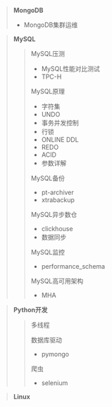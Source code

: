 > **MongoDB**
> + MongoDB集群运维

> **MySQL**
> > MySQL压测
> > + MySQL性能对比测试
> > + TPC-H
> > 
> > MySQL原理
> > + 字符集
> > + UNDO
> > + 事务并发控制
> > + 行锁
> > + ONLINE DDL
> > + REDO
> > + ACID 
> > + 参数详解
> >
> > MySQL备份
> > + pt-archiver
> > + xtrabackup
> >  
> > MySQL异步数仓
> > + clickhouse
> > + 数据同步
> > 
> > MySQL监控
> > + performance_schema
> >
> > MySQL高可用架构
> > + MHA

> **Python开发**
> > 多线程
> > 
> > 数据库驱动
> > + pymongo
> >
> > 爬虫
> > + selenium

> **Linux**
